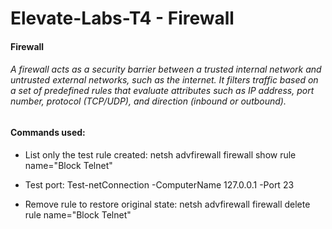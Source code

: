 # Elevate-Labs-T4 - Firewall

#### Firewall
###### A firewall acts as a security barrier between a trusted internal network and untrusted external networks, such as the internet. It filters traffic based on a set of predefined rules that evaluate attributes such as IP address, port number, protocol (TCP/UDP), and direction (inbound or outbound). 

#### Commands used:
- List only the test rule created: netsh advfirewall firewall show rule name="Block Telnet"

- Test port: Test-netConnection -ComputerName 127.0.0.1 -Port 23

- Remove rule to restore original state: netsh advfirewall firewall delete rule name="Block Telnet"

